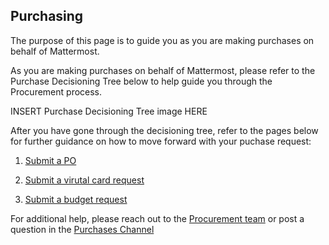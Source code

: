 ## Purchasing

The purpose of this page is to guide you as you are making purchases on behalf of Mattermost. 

As you are making purchases on behalf of Mattermost, please refer to the Purchase Decisioning Tree below to help guide you through the Procurement process.

INSERT Purchase Decisioning Tree image HERE

After you have gone through the decisioning tree, refer to the pages below for further guidance on how to move forward with your puchase request:

1. [Submit a PO](https://handbook.mattermost.com/operations/finance/spending-company-money/procurement/how-to-procure-a-vendor-contract)

2. [Submit a virutal card request](https://handbook.mattermost.com/operations/finance/spending-company-money/procurement/request-a-divvy-virtual-credit-card)

3. [Submit a budget request](https://handbook.mattermost.com/operations/finance/spending-company-money/budget)

For additional help, please reach out to the [Procurement team](Procurement@mattermost.com) or post a question in the [Purchases Channel](https://community.mattermost.com/private-core/channels/purchases)
